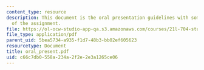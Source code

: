 ```yaml
---
content_type: resource
description: This document is the oral presentation guidelines with some contextualization
  of the assignment.
file: https://ol-ocw-studio-app-qa.s3.amazonaws.com/courses/21l-704-studies-in-poetry-from-the-sonneteers-to-the-metaphysicals-spring-2006/c66c7db0558a234a2f2e2e3a1265ce06_oral_present.pdf
file_type: application/pdf
parent_uid: 5bea5734-a935-f1d7-48b3-bb02ef605623
resourcetype: Document
title: oral_present.pdf
uid: c66c7db0-558a-234a-2f2e-2e3a1265ce06
---
```

